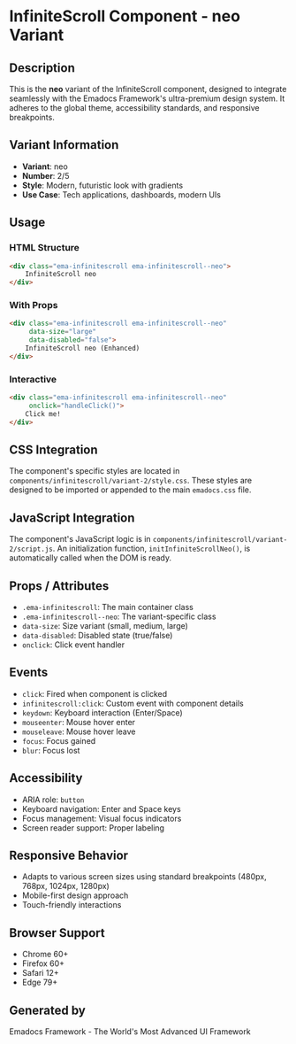 # InfiniteScroll Component - neo Variant

## Description
This is the **neo** variant of the InfiniteScroll component, designed to integrate seamlessly with the Emadocs Framework's ultra-premium design system. It adheres to the global theme, accessibility standards, and responsive breakpoints.

## Variant Information
- **Variant**: neo
- **Number**: 2/5
- **Style**: Modern, futuristic look with gradients
- **Use Case**: Tech applications, dashboards, modern UIs

## Usage

### HTML Structure
```html
<div class="ema-infinitescroll ema-infinitescroll--neo">
    InfiniteScroll neo
</div>
```

### With Props
```html
<div class="ema-infinitescroll ema-infinitescroll--neo" 
     data-size="large" 
     data-disabled="false">
    InfiniteScroll neo (Enhanced)
</div>
```

### Interactive
```html
<div class="ema-infinitescroll ema-infinitescroll--neo" 
     onclick="handleClick()">
    Click me!
</div>
```

## CSS Integration
The component's specific styles are located in `components/infinitescroll/variant-2/style.css`. These styles are designed to be imported or appended to the main `emadocs.css` file.

## JavaScript Integration
The component's JavaScript logic is in `components/infinitescroll/variant-2/script.js`. An initialization function, `initInfiniteScrollNeo()`, is automatically called when the DOM is ready.

## Props / Attributes
- `.ema-infinitescroll`: The main container class
- `.ema-infinitescroll--neo`: The variant-specific class
- `data-size`: Size variant (small, medium, large)
- `data-disabled`: Disabled state (true/false)
- `onclick`: Click event handler

## Events
- `click`: Fired when component is clicked
- `infinitescroll:click`: Custom event with component details
- `keydown`: Keyboard interaction (Enter/Space)
- `mouseenter`: Mouse hover enter
- `mouseleave`: Mouse hover leave
- `focus`: Focus gained
- `blur`: Focus lost

## Accessibility
- ARIA role: `button`
- Keyboard navigation: Enter and Space keys
- Focus management: Visual focus indicators
- Screen reader support: Proper labeling

## Responsive Behavior
- Adapts to various screen sizes using standard breakpoints (480px, 768px, 1024px, 1280px)
- Mobile-first design approach
- Touch-friendly interactions

## Browser Support
- Chrome 60+
- Firefox 60+
- Safari 12+
- Edge 79+

## Generated by
Emadocs Framework - The World's Most Advanced UI Framework
